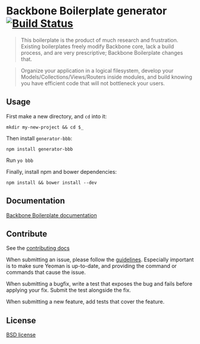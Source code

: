 # Backbone Boilerplate generator [![Build Status](https://secure.travis-ci.org/yeoman/generator-bbb.png?branch=master)](http://travis-ci.org/yeoman/generator-bbb)

> This boilerplate is the product of much research and frustration. Existing
boilerplates freely modify Backbone core, lack a build process, and are very
prescriptive; Backbone Boilerplate changes that.

> Organize your application in a logical filesystem, develop your
Models/Collections/Views/Routers inside modules, and build knowing you have
efficient code that will not bottleneck your users.


## Usage

First make a new directory, and `cd` into it:
```
mkdir my-new-project && cd $_
```

Then install `generator-bbb`:
```
npm install generator-bbb
```

Run `yo bbb`

Finally, install npm and bower dependencies:
```
npm install && bower install --dev
```


## Documentation

[Backbone Boilerplate documentation](https://github.com/tbranyen/backbone-boilerplate/wiki)


## Contribute

See the [contributing docs](https://github.com/yeoman/yeoman/blob/master/contributing.md)

When submitting an issue, please follow the [guidelines](https://github.com/yeoman/yeoman/blob/master/contributing.md#issue-submission). Especially important is to make sure Yeoman is up-to-date, and providing the command or commands that cause the issue.

When submitting a bugfix, write a test that exposes the bug and fails before applying your fix. Submit the test alongside the fix.

When submitting a new feature, add tests that cover the feature.


## License

[BSD license](http://opensource.org/licenses/bsd-license.php)
